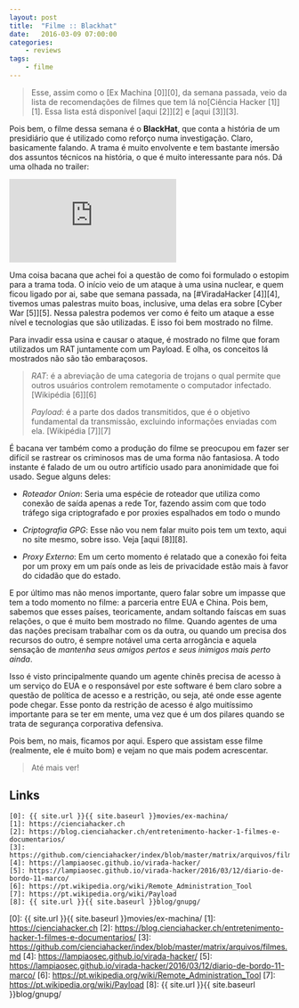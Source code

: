 ```yaml
---
layout: post
title:	"Filme :: Blackhat"
date:	2016-03-09 07:00:00
categories:
    - reviews
tags:
    - filme
---
```


> Esse, assim como o [Ex Machina \[0\]][0], da semana passada, veio da lista de recomendações de filmes que tem lá no[Ciência Hacker \[1\]][1]. Essa lista está disponível [aqui \[2\]][2] e [aqui \[3\]][3].

Pois bem, o filme dessa semana é o **BlackHat**, que conta a história de um presidiário que é utilizado como reforço numa investigação. Claro, basicamente falando. A trama é muito envolvente e tem bastante imersão dos assuntos técnicos na história, o que é muito interessante para nós. Dá uma olhada no trailer:

<iframe src="https://www.youtube.com/embed/jZ1ZDlLImF8" frameborder="0" allowfullscreen></iframe>

Uma coisa bacana que achei foi a questão de como foi formulado o estopim para a trama toda. O início veio de um ataque à uma usina nuclear, e quem ficou ligado por ai, sabe que semana passada, na [#ViradaHacker \[4\]][4], tivemos umas palestras muito boas, inclusive, uma delas era sobre [Cyber War \[5\]][5]. Nessa palestra podemos ver como é feito um ataque a esse nível e tecnologias que são utilizadas. E isso foi bem mostrado no filme. 

Para invadir essa usina e causar o ataque, é mostrado no filme que foram utilizados um RAT juntamente com um Payload. E olha, os conceitos lá mostrados não são tão embaraçosos.

> *RAT*: é a abreviação de uma categoria de trojans o qual permite que outros usuários controlem remotamente o computador infectado. [Wikipédia \[6\]][6]
>
> *Payload*: é a parte dos dados transmitidos, que é o objetivo fundamental da transmissão, excluindo informações enviadas com ela. [Wikipédia \[7\]][7]

É bacana ver também como a produção do filme se preocupou em fazer ser difícil se rastrear os criminosos mas de uma forma não fantasiosa. A todo instante é falado de um ou outro artifício usado para anonimidade que foi usado. Segue alguns deles:

* *Roteador Onion*: Seria uma espécie de roteador que utiliza como conexão de saída apenas a rede Tor, fazendo assim com que todo tráfego siga criptografado e por proxies espalhados em todo o mundo

* *Criptografia GPG*: Esse não vou nem falar muito pois tem um texto, aqui no site mesmo, sobre isso. Veja [aqui \[8\]][8].

* *Proxy Externo*: Em um certo momento é relatado que a conexão foi feita por um proxy em um país onde as leis de privacidade estão mais à favor do cidadão que do estado.

E por último mas não menos importante, quero falar sobre um impasse que tem a todo momento no filme: a parceria entre EUA e China. Pois bem, sabemos que esses países, teoricamente, andam soltando faíscas em suas relações, o que é muito bem mostrado no filme. Quando agentes de uma das nações precisam trabalhar com os da outra, ou quando um precisa dos recursos do outro, é sempre notável uma certa arrogância e aquela sensação de *mantenha seus amigos pertos e seus inimigos mais perto ainda*.

Isso é visto principalmente quando um agente chinês precisa de acesso à um serviço do EUA e o responsável por este software é bem claro sobre a questão de política de acesso e a restrição, ou seja, até onde esse agente pode chegar. Esse ponto da restrição de acesso é algo muitíssimo importante para se ter em mente, uma vez que é um dos pilares quando se trata de segurança corporativa defensiva.

Pois bem, no mais, ficamos por aqui. Espero que assistam esse filme (realmente, ele é muito bom) e vejam no que mais podem acrescentar.

> Até mais ver!

## Links

~~~
[0]: {{ site.url }}{{ site.baseurl }}movies/ex-machina/
[1]: https://cienciahacker.ch
[2]: https://blog.cienciahacker.ch/entretenimento-hacker-1-filmes-e-documentarios/
[3]: https://github.com/cienciahacker/index/blob/master/matrix/arquivos/filmes.md
[4]: https://lampiaosec.github.io/virada-hacker/
[5]: https://lampiaosec.github.io/virada-hacker/2016/03/12/diario-de-bordo-11-marco/
[6]: https://pt.wikipedia.org/wiki/Remote_Administration_Tool
[7]: https://pt.wikipedia.org/wiki/Payload
[8]: {{ site.url }}{{ site.baseurl }}blog/gnupg/
~~~

[0]: {{ site.url }}{{ site.baseurl }}movies/ex-machina/
[1]: https://cienciahacker.ch
[2]: https://blog.cienciahacker.ch/entretenimento-hacker-1-filmes-e-documentarios/
[3]: https://github.com/cienciahacker/index/blob/master/matrix/arquivos/filmes.md
[4]: https://lampiaosec.github.io/virada-hacker/
[5]: https://lampiaosec.github.io/virada-hacker/2016/03/12/diario-de-bordo-11-marco/
[6]: https://pt.wikipedia.org/wiki/Remote_Administration_Tool
[7]: https://pt.wikipedia.org/wiki/Payload
[8]: {{ site.url }}{{ site.baseurl }}blog/gnupg/
